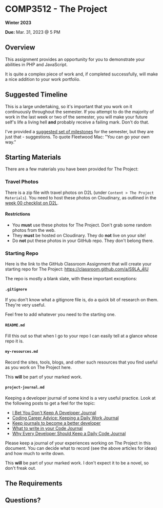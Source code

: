 # COMP3512 - The Project

**Winter 2023**

**Due:** Mar. 31, 2023 @ 5 PM 

## Overview

This assignment provides an opportunity for you to demonstrate your abilities in PHP and JavaScript.

It is quite a complex piece of work and, if completed successfully, will make a nice addition to your work portfolio.

## Suggested Timeline

This is a large undertaking, so it's important that you work on it continuously throughout the semester. If you attempt to do the majority of work in the last week or two of the semester, you will make your future self's life a living hell **and** probably receive a failing mark. Don't do that.

I've provided a [suggested set of milestones](suggested-milestones.md) for the semester, but they are just that - suggestions. To quote Fleetwood Mac: "You can go your own way."

## Starting Materials

There are a few materials you have been provided for The Project:

### Travel Photos
There is a zip file with travel photos on D2L (under `Content > The Project Materials`). You need to host these photos on Cloudinary, as outlined in the [week 00 checklist on D2L](https://learn.mru.ca/d2l/common/popup/popup.d2l?ou=19338&queryString=&footerMsg=&buttonOffset=0&popBodySrc=/d2l/lms/checklist/viewchecklist.d2l%3Fou%3D19338%26popup%3Dtrue%26checklistId%3D733&width=800&height=600&hasStatusBar=false&hasAutoScroll=true&hasHiddenHeader=false&p=d2l_cntl_95ff58f219f54d1d885d0c186be153bc_1).

#### Restrictions

- You **must** use these photos for The Project. Don't grab some random photos from the web.
- They **must** be hosted on Cloudinary. They do **not** live on your site!
- Do **not** put these photos in your GitHub repo. They don't belong there.

### Starting Repo

Here is the link to the GitHub Classroom Assignment that will create your starting repo for The Project: https://classroom.github.com/a/S9LA_4lU

The repo is mostly a blank slate, with these important exceptions:

#### `.gitignore`
If you don't know what a gitignore file is, do a quick bit of research on them. They're very useful. 

Feel free to add whatever you need to the starting one.

#### `README.md`
Fill this out so that when I go to your repo I can easily tell at a glance whose repo it is.

#### `my-resources.md`
Record the sites, tools, blogs, and other such resources that you find useful as you work on The Project here.

This **will** be part of your marked work.

#### `project-journal.md`
Keeping a developer journal of some kind is a very useful practice. Look at the following posts to get a feel for the topic:
- [I Bet You Don't Keep A Developer Journal](https://dev.to/allthecode/i-bet-you-don-t-keep-a-developer-journal-3-reasons-you-should-4kn3)
- [Coding Career Advice: Keeping a Daily Work Journal](https://blog.isquaredsoftware.com/2020/09/coding-career-advice-daily-work-journal/)
- [Keep journals to become a better developer](https://dbader.org/blog/keep-journals-to-become-a-better-developer)
- [What to write in your Code Journal](https://dev.to/jacquibo/what-to-write-in-your-code-journal-code-journaling-pt-3-of-4-3h8a)
- [Why Every Developer Should Keep a Daily Code Journal](https://medium.com/developer-purpose/why-every-developer-should-keep-a-daily-code-journal-fb83ab848c6)

Please keep a journal of your experiences working on The Project in this document. You can decide what to record (see the above articles for ideas) and how much to write down.

This **will** be part of your marked work. I don't expect it to be a novel, so don't freak out.

## The Requirements

## Questions?